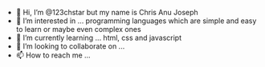 - 👋 Hi, I’m @123chstar but my name is Chris Anu Joseph
- 👀 I’m interested in ... programming languages which are simple and easy to learn or maybe even complex ones
- 🌱 I’m currently learning ... html, css and javascript
- 💞️ I’m looking to collaborate on ...
- 📫 How to reach me ...

<!---
123chstar/123chstar is a ✨ special ✨ repository because its `README.md` (this file) appears on your GitHub profile.
You can click the Preview link to take a look at your changes.
--->
